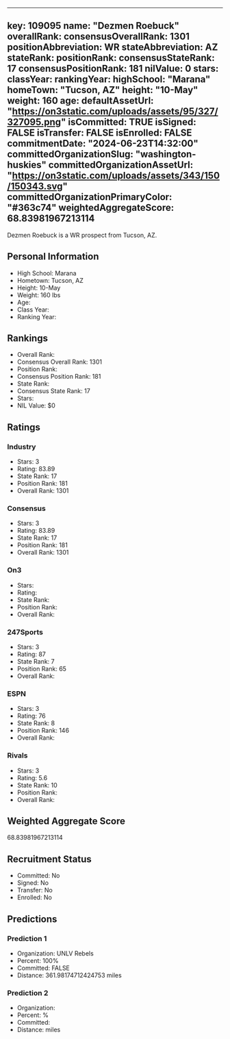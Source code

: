 ---
  key: 109095
  name: "Dezmen Roebuck"
  overallRank: 
  consensusOverallRank: 1301
  positionAbbreviation: WR
  stateAbbreviation: AZ
  stateRank: 
  positionRank: 
  consensusStateRank: 17
  consensusPositionRank: 181
  nilValue: 0
  stars: 
  classYear: 
  rankingYear: 
  highSchool: "Marana"
  homeTown: "Tucson, AZ"
  height: "10-May"
  weight: 160
  age: 
  defaultAssetUrl: "https://on3static.com/uploads/assets/95/327/327095.png"
  isCommitted: TRUE
  isSigned: FALSE
  isTransfer: FALSE
  isEnrolled: FALSE
  commitmentDate: "2024-06-23T14:32:00"
  committedOrganizationSlug: "washington-huskies"
  committedOrganizationAssetUrl: "https://on3static.com/uploads/assets/343/150/150343.svg"
  committedOrganizationPrimaryColor: "#363c74"
  weightedAggregateScore: 68.83981967213114
  ---
  
  Dezmen Roebuck is a WR prospect from Tucson, AZ.
  
  ## Personal Information
  - High School: Marana
  - Hometown: Tucson, AZ
  - Height: 10-May
  - Weight: 160 lbs
  - Age: 
  - Class Year: 
  - Ranking Year: 
  
  ## Rankings
  - Overall Rank: 
  - Consensus Overall Rank: 1301
  - Position Rank: 
  - Consensus Position Rank: 181
  - State Rank: 
  - Consensus State Rank: 17
  - Stars: 
  - NIL Value: $0
  
  ## Ratings
  
  ### Industry
  - Stars: 3
  - Rating: 83.89
  - State Rank: 17
  - Position Rank: 181
  - Overall Rank: 1301
  
  ### Consensus
  - Stars: 3
  - Rating: 83.89
  - State Rank: 17
  - Position Rank: 181
  - Overall Rank: 1301
  
  ### On3
  - Stars: 
  - Rating: 
  - State Rank: 
  - Position Rank: 
  - Overall Rank: 
  
  ### 247Sports
  - Stars: 3
  - Rating: 87
  - State Rank: 7
  - Position Rank: 65
  - Overall Rank: 
  
  ### ESPN
  - Stars: 3
  - Rating: 76
  - State Rank: 8
  - Position Rank: 146
  - Overall Rank: 
  
  ### Rivals
  - Stars: 3
  - Rating: 5.6
  - State Rank: 10
  - Position Rank: 
  - Overall Rank: 
  
  ## Weighted Aggregate Score
  68.83981967213114
  
  ## Recruitment Status
  - Committed: No
  - Signed: No
  - Transfer: No
  - Enrolled: No
  
  
  
  ## Predictions
  
  ### Prediction 1
  - Organization: UNLV Rebels
  - Percent: 100%
  - Committed: FALSE
  - Distance: 361.98174712424753 miles
  
  ### Prediction 2
  - Organization: 
  - Percent: %
  - Committed: 
  - Distance:  miles
  